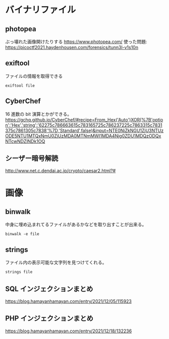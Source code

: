 # バイナリファイル

## photopea

ぶっ壊れた画像開けたりする
https://www.photopea.com/
使った問題: https://picoctf2021.haydenhousen.com/forensics/tunn3l-v1s10n

## exiftool

ファイルの情報を取得できる

```
exiftool file
```

## CyberChef

16 進数の bit 演算とかができる。
https://gchq.github.io/CyberChef/#recipe=From_Hex('Auto')XOR(%7B'option':'Hex','string':'62275c786663615c783165725c786237225c7863315c7831375c7861305c7838'%7D,'Standard',false)&input=NTE0NjZkNGU1ZjU3NTUzODE5NTU1MTQxNmU0ZjUzMDA0MTNmMWI1MDA4Njg0ZDU1MDQzODQxNTcwNDZlNDk1OQ

## シーザー暗号解読

http://www.net.c.dendai.ac.jp/crypto/caesar2.html?#

# 画像

## binwalk

中身に埋め込まれてるファイルがあるかなどを取り出すことが出来る。

```
binwalk -e file
```

## strings

ファイル内の表示可能な文字列を見つけてくれる。

```
strings file
```

## SQL インジェクションまとめ

https://blog.hamayanhamayan.com/entry/2021/12/05/115923

## PHP インジェクションまとめ

https://blog.hamayanhamayan.com/entry/2021/12/18/132236
